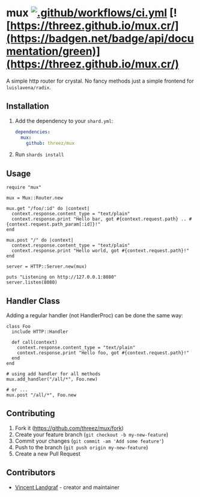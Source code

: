 # mux [![.github/workflows/ci.yml](https://github.com/threez/mux.cr/actions/workflows/ci.yml/badge.svg)](https://github.com/threez/mux.cr/actions/workflows/ci.yml) [![https://threez.github.io/mux.cr/](https://badgen.net/badge/api/documentation/green)](https://threez.github.io/mux.cr/)

A simple http router for crystal. No fancy methods just a simple
frontend for `luislavena/radix`.

## Installation

1. Add the dependency to your `shard.yml`:

   ```yaml
   dependencies:
     mux:
       github: threez/mux
   ```

2. Run `shards install`

## Usage

```crystal
require "mux"

mux = Mux::Router.new

mux.get "/foo/:id" do |context|
  context.response.content_type = "text/plain"
  context.response.print "Hello bar, got #{context.request.path} .. #{context.request.path_param[:id]}!"
end

mux.post "/" do |context|
  context.response.content_type = "text/plain"
  context.response.print "Hello world, got #{context.request.path}!"
end

server = HTTP::Server.new(mux)

puts "Listening on http://127.0.0.1:8080"
server.listen(8080)
```

## Handler Class

Adding a regular handler (not HandlerProc) can be done the same way:

```crystal
class Foo
  include HTTP::Handler

  def call(context)
    context.response.content_type = "text/plain"
    context.response.print "Hello foo, got #{context.request.path}!"
  end
end

# using add handler for all methods
mux.add_handler("/all/*", Foo.new)

# or ...
mux.post "/all/*", Foo.new
```

## Contributing

1. Fork it (<https://github.com/threez/mux/fork>)
2. Create your feature branch (`git checkout -b my-new-feature`)
3. Commit your changes (`git commit -am 'Add some feature'`)
4. Push to the branch (`git push origin my-new-feature`)
5. Create a new Pull Request

## Contributors

- [Vincent Landgraf](https://github.com/threez) - creator and maintainer

